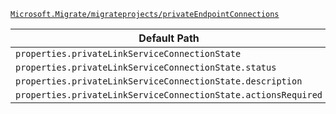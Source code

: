 [`Microsoft.Migrate/migrateprojects/privateEndpointConnections`](https://docs.microsoft.com/en-us/azure/templates/microsoft.migrate/migrateprojects/privateendpointconnections)

| Default Path | Alias |
|---|---|
| `properties.privateLinkServiceConnectionState` | `Microsoft.Migrate/migrateProjects/privateEndpointConnections/privateLinkServiceConnectionState` |
| `properties.privateLinkServiceConnectionState.status` | `Microsoft.Migrate/migrateProjects/privateEndpointConnections/privateLinkServiceConnectionState.status` |
| `properties.privateLinkServiceConnectionState.description` | `Microsoft.Migrate/migrateProjects/privateEndpointConnections/privateLinkServiceConnectionState.description` |
| `properties.privateLinkServiceConnectionState.actionsRequired` | `Microsoft.Migrate/migrateProjects/privateEndpointConnections/privateLinkServiceConnectionState.actionsRequired` |

